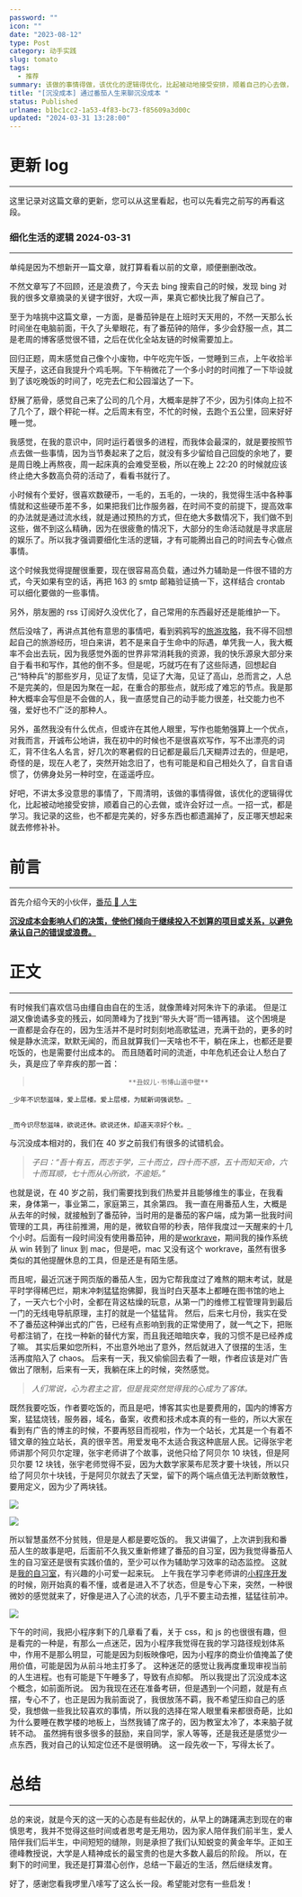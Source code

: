 ```yaml
---
password: ""
icon: ""
date: "2023-08-12"
type: Post
category: 动手实践
slug: tomato
tags:
  - 推荐
summary: 该做的事情得做，该优化的逻辑得优化，比起被动地接受安排，顺着自己的心去做，或许会好过一点。一招一式，都是学习。
title: "[沉没成本] 通过番茄人生来聊沉没成本 "
status: Published
urlname: b1bc1cc2-1a53-4f83-bc73-f85609a3d00c
updated: "2024-03-31 13:28:00"
---
```


# 更新 log

---

这里记录对这篇文章的更新，您可以从这里看起，也可以先看完之前写的再看这段。

### 细化生活的逻辑 2024-03-31

---

单纯是因为不想新开一篇文章，就打算看看以前的文章，顺便删删改改。

不然文章写了不回顾，还是浪费了，今天去 bing 搜索自己的时候，发现 bing 对我的很多文章摘录的关键字很好，大叹一声，果真它都快比我了解自己了。

至于为啥挑中这篇文章，一方面，是番茄钟是在上班时天天用的，不然一天那么长时间坐在电脑前面，干久了头晕眼花，有了番茄钟的陪伴，多少会舒服一点，其二是老周的博客感觉很不错，之后在优化全站友链的时候需要加上。

回归正题，周末感觉自己像个小废物，中午吃完午饭，一觉睡到三点，上午收拾半天屋子，这还自我提升个鸡毛啊。下午稍微花了一个多小时的时间推了一下毕设就到了该吃晚饭的时间了，吃完去仁和公园溜达了一下。

舒展了筋骨，感觉自己来了公司的几个月，大概率是胖了不少，因为引体向上拉不了几个了，跟个秤砣一样。之后周末有空，不忙的时候，去跑个五公里，回来好好睡一觉。

我感觉，在我的意识中，同时运行着很多的进程，而我体会最深的，就是要按照节点去做一些事情，因为当节奏起来了之后，就没有多少留给自己回旋的余地了，要是周日晚上再熬夜，周一起床真的会难受至极，所以在晚上 22:20 的时候就应该终止绝大多数高负荷的活动了，看看书就行了。

小时候有个爱好，很喜欢数硬币，一毛的，五毛的，一块的，我觉得生活中各种事情就和这些硬币差不多，如果把我们比作服务器，在时间不变的前提下，提高效率的办法就是通过流水线，就是通过预热的方式，但在绝大多数情况下，我们做不到这些，做不到这么精确，因为在很疲惫的情况下，大部分的生命活动就是寻求底层的娱乐了。所以我才强调要细化生活的逻辑，才有可能腾出自己的时间去专心做点事情。

这个时候我觉得提醒很重要，现在很容易高负载，通过外力辅助是一件很不错的方式，今天如果有空的话，再把 163 的 smtp 邮箱验证搞一下，这样结合 crontab 可以细化要做的一些事情。

另外，朋友圈的 rss 订阅好久没优化了，自己常用的东西最好还是能维护一下。

然后没啥了，再讲点其他有意思的事情吧，看到鸦鸦写的[旅游攻略](https://crowya.com/4002)，我不得不回想起自己的旅游经历，坦白来讲，若不是来自于生命中的际遇，单凭我一人，我大概率不会出去玩，因为我感觉外面的世界非常消耗我的资源，我的快乐源泉大部分来自于看书和写作，其他的倒不多。但是呢，巧就巧在有了这些际遇，回想起自己“特种兵”的那些岁月，见证了友情，见证了大海，见证了高山，总而言之，人总不是完美的，但是因为聚在一起，在重合的那些点，就形成了难忘的节点。我是那种大概率会写但是不会做的人，我一直感觉自己的动手能力很差，社交能力也不强，爱好也不广泛的那种人。

另外，虽然我没有什么优点，但或许在其他人眼里，写作也能勉强算上一个优点，对我而言，开诚布公地讲，我在初中的时候也不是很喜欢写作，写不出漂亮的词汇，背不住名人名言，好几次的寒暑假的日记都是最后几天糊弄过去的，但是吧，奇怪的是，现在人老了，突然开始念旧了，也有可能是和自己相处久了，自言自语惯了，仿佛身处另一种时空，在遥遥呼应。

好吧，不讲太多没意思的事情了，下周清明，该做的事情得做，该优化的逻辑得优化，比起被动地接受安排，顺着自己的心去做，或许会好过一点。一招一式，都是学习。我记录的这些，也不都是完美的，好多东西也都遗漏掉了，反正哪天想起来就去修修补补。

# 前言

---

首先介绍今天的小伙伴，[番茄 🍅 人生](https://www.tomatolist.com/)

<u>**沉没成本会影响人们的决策，使他们倾向于继续投入不划算的项目或关系，以避免承认自己的错误或浪费。**</u>

# 正文

---

有时候我们喜欢信马由缰自由自在的生活，就像萧峰对阿朱许下的承诺。
但是江湖又像诡谲多变的残云，如同萧峰为了找到“带头大哥”而一错再错。
这个困境是一直都是会存在的，因为生活并不是时时刻刻地高歌猛进，充满干劲的，更多的时候是静水流深，默默无闻的，而且就算我们一天啥也不干，躺在床上，也都还是要吃饭的，也是需要付出成本的。
而且随着时间的流逝，中年危机还会让人愁白了头，真是应了辛弃疾的那一首：

>                             **丑奴儿·书博山道中壁**

    _少年不识愁滋味，爱上层楼。爱上层楼，为赋新词强说愁。_


    _而今识尽愁滋味，欲说还休。欲说还休，却道天凉好个秋。_

与沉没成本相对的，我们在 40 岁之前我们有很多的试错机会。

> _子曰：“吾十有五，而志于学，三十而立，四十而不惑，五十而知天命，六十而耳顺，七十而从心所欲，不逾矩。”_

也就是说，在 40 岁之前，我们需要找到我们热爱并且能够维生的事业，在我看来，身体第一，事业第二，家庭第三，其余第四。
我一直在用番茄人生，大概是从去年的时候，就接触到了番茄钟，当时用的是番茄的客户端，成为第一批我时间管理的工具，再往前推溯，用的是，微软自带的秒表，陪伴我度过一天醒来的十几个小时。后面有一段时间没有使用番茄钟，用的是[workrave](https://workrave.org/)，期间我的操作系统从 win 转到了 linux 到 mac，但是吧，mac 又没有这个 workrave，虽然有很多类似的其他提醒休息的工具，但是还是有陌生感。

而且呢，最近沉迷于网页版的番茄人生，因为它帮我度过了难熬的期末考试，就是平时学得稀巴烂，期末冲刺猛猛抱佛脚，我当时白天基本上都睡在图书馆的地上了，一天六七个小时，全都在背这枯燥的玩意，从第一门的维修工程管理背到最后一门的无线电导航原理，主打的就是一个猛猛背。
然后，后来七月份，我实在受不了番茄这种弹出式的广告，已经有点影响到我的正常使用了，就一气之下，把账号都注销了，在找一种新的替代方案，而且我还暗暗庆幸，我的习惯不是已经养成了嘛。
其实后果如您所料，不出意外地出了意外，然后就进入了很摆的生活，生活再度陷入了 chaos。
后来有一天，我又偷偷回去看了一眼，作者应该是对广告做出了限制，后来有一天，我躺在床上的时候，突然感觉。

> _人们常说，心为君主之官，但是我突然觉得我的心成为了客体。_

既然我要吃饭，作者要吃饭的，而且是吧，博客其实也是要费用的，国内的博客方案，猛猛烧钱，服务器，域名，备案，收费和技术成本真的有一些的，所以大家在看到有广告的博主的时候，不要再怒目而视啦，作为一个站长，尤其是一个有着不错文章的独立站长，真的很辛苦。用爱发电不太适合我这种底层人民。记得张宇老师讲那个阿贝尔定理，张宇老师讲了个故事，说他只给了阿贝尔 10 块钱，但是阿贝尔要 12 块钱，张宇老师觉得不妥，因为大数学家莱布尼茨才要十块钱，所以只给了阿贝尔十块钱，于是阿贝尔就去了天堂，留下的两个端点值无法判断敛散性，要用定义，因为少了两块钱。

![](https://prod-files-secure.s3.us-west-2.amazonaws.com/81a75f5f-eb3b-47db-bd61-d87d1cd413a6/35d58716-5526-4f74-8a2f-2f81bcbd156d/Untitled.png?X-Amz-Algorithm=AWS4-HMAC-SHA256&X-Amz-Content-Sha256=UNSIGNED-PAYLOAD&X-Amz-Credential=AKIAT73L2G45HZZMZUHI%2F20240408%2Fus-west-2%2Fs3%2Faws4_request&X-Amz-Date=20240408T152629Z&X-Amz-Expires=3600&X-Amz-Signature=1703390dd7099545d9bc228e3a412e2b365c708bfea635d232fdd122140f0b1d&X-Amz-SignedHeaders=host&x-id=GetObject)

![](https://prod-files-secure.s3.us-west-2.amazonaws.com/81a75f5f-eb3b-47db-bd61-d87d1cd413a6/4b460fbb-2ea2-43ea-bc0e-a9e433e84162/Untitled.png?X-Amz-Algorithm=AWS4-HMAC-SHA256&X-Amz-Content-Sha256=UNSIGNED-PAYLOAD&X-Amz-Credential=AKIAT73L2G45HZZMZUHI%2F20240408%2Fus-west-2%2Fs3%2Faws4_request&X-Amz-Date=20240408T152629Z&X-Amz-Expires=3600&X-Amz-Signature=a420bb24244435179d408891fdeca11df091c359f697e90e4a557c47b7126554&X-Amz-SignedHeaders=host&x-id=GetObject)

所以智慧虽然不分贫贱，但是是人都是要吃饭的。
我又讲偏了，上次讲到我和番茄人生的故事是吧，后面前不久我又重新修建了番茄的自习室，因为我觉得番茄人生的自习室还是很有实践价值的，至少可以作为辅助学习效率的动态监控。
这就是[我的自习室](https://www.tomatolist.com/show_group.html?group_id=27f2b200-d549-4ba9-a2cc-1b6025be2c7b)，有兴趣的小可爱一起来玩。
上午我在学习李老师讲的[小程序开发](https://www.hackwork.org/docs/tcb/intro)的时候，刚开始真的看不懂，或者是进入不了状态，但是专心下来，突然，一种很微妙的感觉就来了，好像是进入了心流的状态，几乎不要主动去推，猛猛往前冲。

![](https://prod-files-secure.s3.us-west-2.amazonaws.com/81a75f5f-eb3b-47db-bd61-d87d1cd413a6/27158e2b-29ae-4f4a-9c11-bc0e8d1348c3/%E6%88%AA%E5%B1%8F2023-08-12_18.23.44.png?X-Amz-Algorithm=AWS4-HMAC-SHA256&X-Amz-Content-Sha256=UNSIGNED-PAYLOAD&X-Amz-Credential=AKIAT73L2G45HZZMZUHI%2F20240408%2Fus-west-2%2Fs3%2Faws4_request&X-Amz-Date=20240408T152629Z&X-Amz-Expires=3600&X-Amz-Signature=c6b898e12a4f10ab023f8e6753c970d7c6e4c347a34561b2e1149bcd03119e06&X-Amz-SignedHeaders=host&x-id=GetObject)

下午的时间，我把小程序剩下的几章看了看，关于 css，和 js 的也很很有趣，但是看完的一种是，有那么一点迷茫，因为小程序我觉得在我的学习路径规划体系中，作用不是那么明显，可能是因为刻板映像吧，因为小程序的商业价值掩盖了使用价值，可能是因为从前斗地主打多了。
这种迷茫的感觉让我再度重现审视当前的人生进程。也有可能是下午睡多了，导致有点抑郁。
所以我提出了沉没成本这个概念，如前面所说。
因为我现在还在准备考研，但是遇到一个问题，就是有点摆，专心不了，也正是因为我前面说了，我很放荡不羁，我不希望压抑自己的感受，我想做一些我比较喜欢的事情，所以我的选择在常人眼里看来都很奇葩，比如为什么要睡在教学楼的地板上，当然我铺了席子的，因为教室太冷了，本来脑子就转不动。
虽然拥有很多很多的鼓励，来自同学，家人等等，还是我还是感觉少一点东西，我对自己的认知定位还不是很明确。
这一段先收一下，写得太长了。

# 总结

---

总的来说，就是今天的这一天的心态是有些起伏的，从早上的踌躇满志到现在的审慎思考，我并不觉得这些时间或者思考是无用功，因为家人陪伴我们前半生，爱人陪伴我们后半生，中间短短的缝隙，则是承担了我们认知蜕变的黄金年华。正如王德峰教授说，大学是人精神成长的最宝贵的也是大多数人最后的阶段。
所以，在剩下的时间里，我还是打算潜心创作，总结一下最近的生活，然后继续发育。

好了，感谢您看我啰里八嗦写了这么长一段。希望能对您有一些启发！
